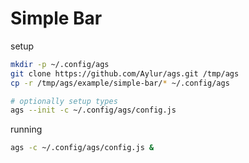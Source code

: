 # Simple Bar

setup

```bash
mkdir -p ~/.config/ags
git clone https://github.com/Aylur/ags.git /tmp/ags
cp -r /tmp/ags/example/simple-bar/* ~/.config/ags

# optionally setup types
ags --init -c ~/.config/ags/config.js
```

running

```bash
ags -c ~/.config/ags/config.js &
```
